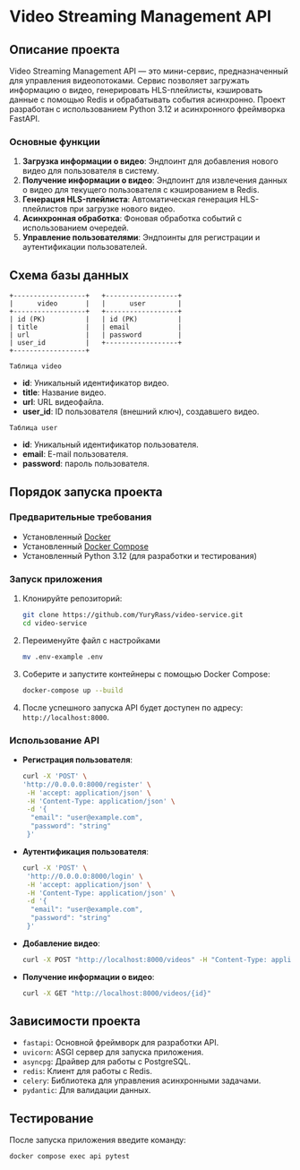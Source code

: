 # Video Streaming Management API

## Описание проекта

Video Streaming Management API — это мини-сервис, предназначенный для управления видеопотоками. Сервис позволяет загружать информацию о видео, генерировать HLS-плейлисты, кэшировать данные с помощью Redis и обрабатывать события асинхронно. Проект разработан с использованием Python 3.12 и асинхронного фреймворка FastAPI.

### Основные функции

1. **Загрузка информации о видео**: Эндпоинт для добавления нового видео для пользователя в систему.
2. **Получение информации о видео**: Эндпоинт для извлечения данных о видео для текущего пользователя с кэшированием в Redis.
3. **Генерация HLS-плейлиста**: Автоматическая генерация HLS-плейлистов при загрузке нового видео.
4. **Асинхронная обработка**: Фоновая обработка событий с использованием очередей.
5. **Управление пользователями**: Эндпоинты для регистрации и аутентификации пользователей.

## Схема базы данных

```plaintext
+------------------+   +------------------+
|      video       |   |      user        |
+------------------+   +------------------+
| id (PK)          |   | id (PK)          |
| title            |   | email            |
| url              |   | password         |
| user_id          |   +------------------+
+------------------+
```
`Таблица video`
- **id**: Уникальный идентификатор видео.
- **title**: Название видео.
- **url**: URL видеофайла.
- **user_id**: ID пользователя (внешний ключ), создавшего видео.

`Таблица user`
- **id**: Уникальный идентификатор пользователя.
- **email**: E-mail пользователя.
- **password**: пароль пользователя.

## Порядок запуска проекта

### Предварительные требования

- Установленный [Docker](https://www.docker.com/)
- Установленный [Docker Compose](https://docs.docker.com/compose/)
- Установленный Python 3.12 (для разработки и тестирования)

### Запуск приложения

1. Клонируйте репозиторий:

   ```bash
   git clone https://github.com/YuryRass/video-service.git
   cd video-service
   ```
2. Переименуйте файл с настройками
    ```bash
    mv .env-example .env
    ```

3. Соберите и запустите контейнеры с помощью Docker Compose:

   ```bash
   docker-compose up --build
   ```

4. После успешного запуска API будет доступен по адресу: `http://localhost:8000`.

### Использование API
- **Регистрация пользователя**:
    ```bash
    curl -X 'POST' \
    'http://0.0.0.0:8000/register' \
     -H 'accept: application/json' \
     -H 'Content-Type: application/json' \
     -d '{
      "email": "user@example.com",
      "password": "string"
     }'
    ```
- **Аутентификация пользователя**:
    ```bash
    curl -X 'POST' \
     'http://0.0.0.0:8000/login' \
     -H 'accept: application/json' \
     -H 'Content-Type: application/json' \
     -d '{
      "email": "user@example.com",
      "password": "string"
     }'
    ```
- **Добавление видео**:
    ```bash
    curl -X POST "http://localhost:8000/videos" -H "Content-Type: application/json" -d '{"title": "Football Match", "url": "http://example.com/video.mp4"}'
    ```

- **Получение информации о видео**:
    ```bash
    curl -X GET "http://localhost:8000/videos/{id}"
    ```

## Зависимости проекта

- `fastapi`: Основной фреймворк для разработки API.
- `uvicorn`: ASGI сервер для запуска приложения.
- `asyncpg`: Драйвер для работы с PostgreSQL.
- `redis`: Клиент для работы с Redis.
- `celery`: Библиотека для управления асинхронными задачами.
- `pydantic`: Для валидации данных.

## Тестирование

После запуска приложения введите команду:
```bash
docker compose exec api pytest
```